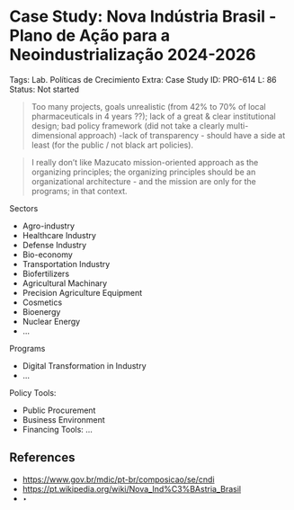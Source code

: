# Case Study: Nova Indústria Brasil - Plano de Ação para a Neoindustrialização 2024-2026

Tags: Lab. Políticas de Crecimiento
Extra: Case Study
ID: PRO-614
L: 86
Status: Not started

> Too many projects,  goals unrealistic (from 42% to 70% of local pharmaceuticals in 4 years ??);  lack of a great & clear institutional design; bad policy framework (did not take a clearly multi-dimensional approach) -lack of transparency - should have a side at least (for the public / not black art policies).
> 

> I really don’t like Mazucato mission-oriented approach as the organizing principles; the  organizing principles should be an organizational architecture - and the  mission are only  for the programs; in that context.
> 

Sectors

- Agro-industry
- Healthcare Industry
- Defense Industry
- Bio-economy
- Transportation Industry
- Biofertilizers
- Agricultural Machinary
- Precision Agriculture Equipment
- Cosmetics
- Bioenergy
- Nuclear Energy
- …

Programs

- Digital Transformation in Industry
- …

Policy Tools:

- Public Procurement
- Business Environment
- Financing Tools: …

## References

- https://www.gov.br/mdic/pt-br/composicao/se/cndi
- https://pt.wikipedia.org/wiki/Nova_Ind%C3%BAstria_Brasil
- ‣